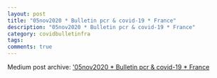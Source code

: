 ```yaml
---
layout: post
title: "05nov2020 * Bulletin pcr & covid-19 * France"
description: "05nov2020 * Bulletin pcr & covid-19 * France"
category: covidbulletinfra
tags: 
comments: true
---
```


Medium post archive: ['05nov2020 * Bulletin pcr & covid-19 * France](https://chrisgodlak.medium.com/05nov2020-bulletin-pcr-covid-19-france-1f20aebfc41)
